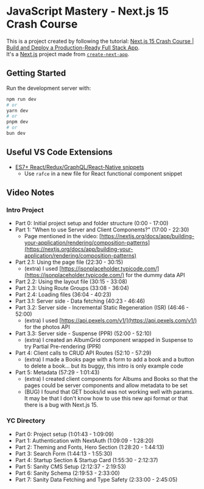 # JavaScript Mastery - Next.js 15 Crash Course

This is a project created by following the tutorial: [Next.js 15 Crash Course | Build and Deploy a Production-Ready Full Stack App](https://www.youtube.com/watch?v=Zq5fmkH0T78).<br />
It's a [Next.js](https://nextjs.org) project made from [`create-next-app`](https://nextjs.org/docs/app/api-reference/cli/create-next-app).<br />


## Getting Started

Run the development server with:

```bash
npm run dev
# or
yarn dev
# or
pnpm dev
# or
bun dev
```

## Useful VS Code Extensions
- [ES7+ React/Redux/GraphQL/React-Native snippets](https://marketplace.visualstudio.com/items?itemName=dsznajder.es7-react-js-snippets)
  - Use `rafce` in a new file for React functional component snippet

## Video Notes

### Intro Project
- Part 0: Initial project setup and folder structure (0:00 - 17:00)
- Part 1: "When to use Server and Client Components?" (17:00 - 22:30)
	- Page mentioned in the video: [https://nextjs.org/docs/app/building-your-application/rendering/composition-patterns](https://nextjs.org/docs/app/building-your-application/rendering/composition-patterns)
- Part 2.1: Using the page file (22:30 - 30:15)
	- (extra) I used [https://jsonplaceholder.typicode.com/](https://jsonplaceholder.typicode.com/) for the dummy data API
- Part 2.2: Using the layout file (30:15 - 33:08)
- Part 2.3: Using Route Groups (33:08 - 36:04)
- Part 2.4: Loading files (36:04 - 40:23)
- Part 3.1: Server side - Data fetching (40:23 - 46:46)
- Part 3.2: Server side - Incremental Static Regeneration (ISR) (46:46 - 52:00)
	- (extra) I used [https://api.pexels.com/v1/](https://api.pexels.com/v1/) for the photos API
- Part 3.3: Server side - Suspense (PPR) (52:00 - 52:10)
	- (extra) I created an AlbumGrid component wrapped in Suspense to try Partial Pre-rendering (PPR)
- Part 4: Client calls to CRUD API Routes (52:10 - 57:29)
  - (extra) I made a Books page with a form to add a book and a button to delete a book... but its buggy, this intro is only example code
- Part 5: Metadata (57:29 - 1:01:43)
	- (extra) I created client components for Albums and Books so that the pages could be server components and allow metadata to be set
	- (BUG) I found that GET books/id was not working well with params. It may be that I don't know how to use this new api format or that there is a bug with Next.js 15.

### YC Directory
- Part 0: Project setup (1:01:43 - 1:09:09)
- Part 1: Authentication with NextAuth (1:09:09 - 1:28:20)
- Part 2: Theming and Fonts, Hero Section (1:28:20 - 1:44:13)
- Part 3: Search Form (1:44:13 - 1:55:30)
- Part 4: Startup Section & Startup Card (1:55:30 - 2:12:37)
- Part 5: Sanity CMS Setup (2:12:37 - 2:19:53)
- Part 6: Sanity Schema (2:19:53 - 2:33:00)
- Part 7: Sanity Data Fetching and Type Safety (2:33:00 - 2:45:05)

